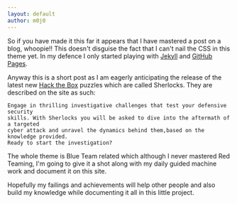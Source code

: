 ```yaml
---
layout: default
author: m0j0
---
```


So if you have made it this far it appears that I have mastered a post on a blog, whoopie!!
This doesn't disguise the fact that I can't nail the CSS in this theme yet. In my defence I 
only started playing with [Jekyll](https://jekyllrb.com/) and [GitHub Pages](https://pages.github.com/).

Anyway this is a short post as I am eagerly anticipating the release of the latest new 
[Hack the Box](https://app.hackthebox.com/sherlocks) puzzles which are called Sherlocks.
They are described on the site as such:

```
Engage in thrilling investigative challenges that test your defensive security
skills. With Sherlocks you will be asked to dive into the aftermath of a targeted
cyber attack and unravel the dynamics behind them,based on the knowledge provided.
Ready to start the investigation?
```

The whole theme is Blue Team related which although I never mastered Red Teaming, I'm going to 
give it a shot along with my daily guided machine work and document it on this site.

Hopefully my failings and achievements will help other people and also build my knowledge
while documenting it all in this little project.
 
